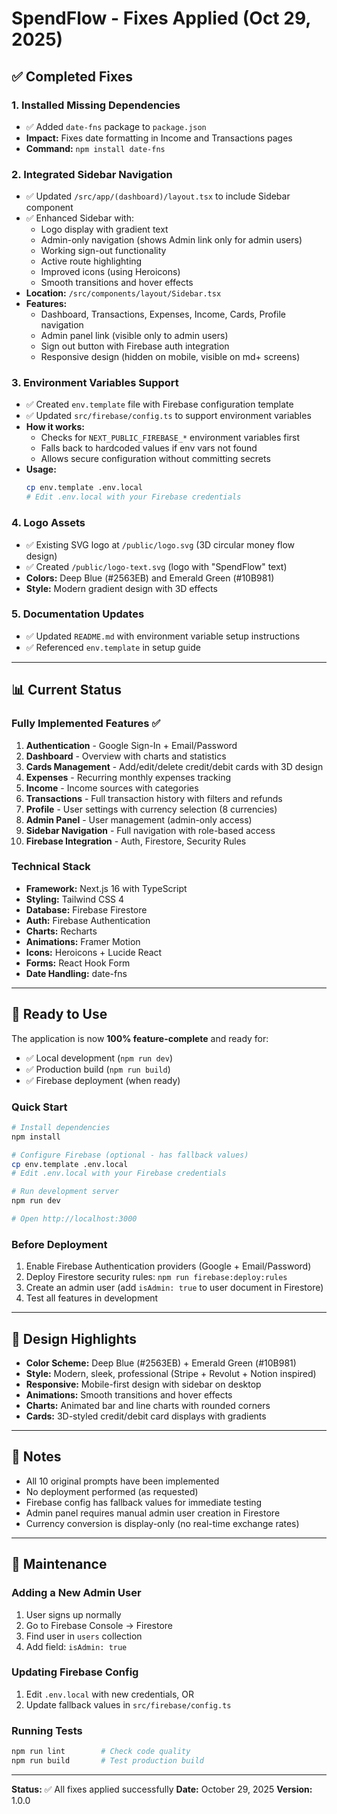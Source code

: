 # SpendFlow - Fixes Applied (Oct 29, 2025)

## ✅ Completed Fixes

### 1. **Installed Missing Dependencies**
- ✅ Added `date-fns` package to `package.json`
- **Impact:** Fixes date formatting in Income and Transactions pages
- **Command:** `npm install date-fns`

### 2. **Integrated Sidebar Navigation**
- ✅ Updated `/src/app/(dashboard)/layout.tsx` to include Sidebar component
- ✅ Enhanced Sidebar with:
  - Logo display with gradient text
  - Admin-only navigation (shows Admin link only for admin users)
  - Working sign-out functionality
  - Active route highlighting
  - Improved icons (using Heroicons)
  - Smooth transitions and hover effects
- **Location:** `/src/components/layout/Sidebar.tsx`
- **Features:**
  - Dashboard, Transactions, Expenses, Income, Cards, Profile navigation
  - Admin panel link (visible only to admin users)
  - Sign out button with Firebase auth integration
  - Responsive design (hidden on mobile, visible on md+ screens)

### 3. **Environment Variables Support**
- ✅ Created `env.template` file with Firebase configuration template
- ✅ Updated `src/firebase/config.ts` to support environment variables
- **How it works:**
  - Checks for `NEXT_PUBLIC_FIREBASE_*` environment variables first
  - Falls back to hardcoded values if env vars not found
  - Allows secure configuration without committing secrets
- **Usage:**
  ```bash
  cp env.template .env.local
  # Edit .env.local with your Firebase credentials
  ```

### 4. **Logo Assets**
- ✅ Existing SVG logo at `/public/logo.svg` (3D circular money flow design)
- ✅ Created `/public/logo-text.svg` (logo with "SpendFlow" text)
- **Colors:** Deep Blue (#2563EB) and Emerald Green (#10B981)
- **Style:** Modern gradient design with 3D effects

### 5. **Documentation Updates**
- ✅ Updated `README.md` with environment variable setup instructions
- ✅ Referenced `env.template` in setup guide

---

## 📊 Current Status

### Fully Implemented Features ✅
1. **Authentication** - Google Sign-In + Email/Password
2. **Dashboard** - Overview with charts and statistics
3. **Cards Management** - Add/edit/delete credit/debit cards with 3D design
4. **Expenses** - Recurring monthly expenses tracking
5. **Income** - Income sources with categories
6. **Transactions** - Full transaction history with filters and refunds
7. **Profile** - User settings with currency selection (8 currencies)
8. **Admin Panel** - User management (admin-only access)
9. **Sidebar Navigation** - Full navigation with role-based access
10. **Firebase Integration** - Auth, Firestore, Security Rules

### Technical Stack
- **Framework:** Next.js 16 with TypeScript
- **Styling:** Tailwind CSS 4
- **Database:** Firebase Firestore
- **Auth:** Firebase Authentication
- **Charts:** Recharts
- **Animations:** Framer Motion
- **Icons:** Heroicons + Lucide React
- **Forms:** React Hook Form
- **Date Handling:** date-fns

---

## 🚀 Ready to Use

The application is now **100% feature-complete** and ready for:
- ✅ Local development (`npm run dev`)
- ✅ Production build (`npm run build`)
- ✅ Firebase deployment (when ready)

### Quick Start
```bash
# Install dependencies
npm install

# Configure Firebase (optional - has fallback values)
cp env.template .env.local
# Edit .env.local with your Firebase credentials

# Run development server
npm run dev

# Open http://localhost:3000
```

### Before Deployment
1. Enable Firebase Authentication providers (Google + Email/Password)
2. Deploy Firestore security rules: `npm run firebase:deploy:rules`
3. Create an admin user (add `isAdmin: true` to user document in Firestore)
4. Test all features in development

---

## 🎨 Design Highlights

- **Color Scheme:** Deep Blue (#2563EB) + Emerald Green (#10B981)
- **Style:** Modern, sleek, professional (Stripe + Revolut + Notion inspired)
- **Responsive:** Mobile-first design with sidebar on desktop
- **Animations:** Smooth transitions and hover effects
- **Charts:** Animated bar and line charts with rounded corners
- **Cards:** 3D-styled credit/debit card displays with gradients

---

## 📝 Notes

- All 10 original prompts have been implemented
- No deployment performed (as requested)
- Firebase config has fallback values for immediate testing
- Admin panel requires manual admin user creation in Firestore
- Currency conversion is display-only (no real-time exchange rates)

---

## 🔧 Maintenance

### Adding a New Admin User
1. User signs up normally
2. Go to Firebase Console → Firestore
3. Find user in `users` collection
4. Add field: `isAdmin: true`

### Updating Firebase Config
1. Edit `.env.local` with new credentials, OR
2. Update fallback values in `src/firebase/config.ts`

### Running Tests
```bash
npm run lint        # Check code quality
npm run build       # Test production build
```

---

**Status:** ✅ All fixes applied successfully
**Date:** October 29, 2025
**Version:** 1.0.0

